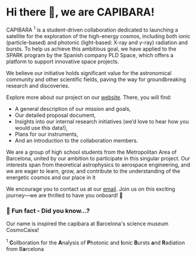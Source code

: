 # Hi there 👋, we are CAPIBARA!

CAPIBARA $^1$ is a student-driven collaboration dedicated to launching a satellite for the exploration of the high-energy cosmos, including both ionic (particle-based) and photonic (light-based: X-ray and $\gamma$-ray) radiation and bursts. To help us achieve this ambitious goal, we have applied to the SPARK program by the Spanish company PLD Space, which offers a platform to support innovative space projects.

We believe our initiative holds significant value for the astronomical community and other scientific fields, paving the way for groundbreaking research and discoveries.

Explore more about our project on our [website](https://capibara3.github.io). There, you will find:
- A general description of our mission and goals,
- Our detailed proposal document,
- Insights into our internal research initiatives (we’d love to hear how you would use this data!),
- Plans for our instruments,
- And an introduction to the collaboration members.

We are a group of high school students from the Metropolitan Area of Barcelona, united by our ambition to participate in this singular project. Our interests span from theoretical astrophysics to aerospace engineering, and we are eager to learn, grow, and contribute to the understanding of the energetic cosmos and our place in it

We encourage you to contact us at our [email](mailto:capibara-mission@outlook.com). Join us on this exciting journey—we are thrilled to have you onboard! 🚀

### 🍿 Fun fact - Did you know...?
Our name is inspired the capibara at Barcelona's science museum CosmoCaixa!

$^1$ **C**ollboration for the **A**nalysis of **P**hotonic and **I**onic **B**ursts **a**nd **R**adiation from B**a**rcelona

